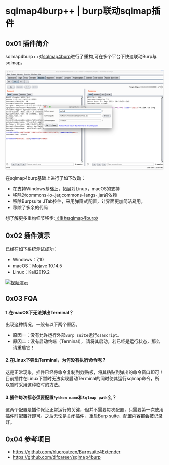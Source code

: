 # sqlmap4burp++ | burp联动sqlmap插件
## 0x01 插件简介
sqlmap4burp++对[sqlmap4burp](https://github.com/difcareer/sqlmap4burp)进行了重构,可在多个平台下快速联动Burp与sqlmap。

![插件ui](doc/sqlmap4burp++ui.png)

在sqlmap4burp基础上进行了如下改动：

* 在支持Windows基础上，拓展对Linux，macOS的支持
* 移除对commons-io-<version>.jar,commons-langs-<version>.jar的依赖
* 移除Burpsuite JTab控件，采用弹窗式配置，让界面更加简洁易用。
* 移除了多余的代码

想了解更多重构细节移步:[《重构sqlmap4burp》](http://gv7.me/articles/2019/refactoring-sqlmap4burp/)
## 0x02 插件演示
已经在如下系统测试成功：
* Windows：7,10
* macOS：Mojave 10.14.5
* Linux：Kali2019.2

[![视频演示](https://img.youtube.com/vi/1RWVkztssvw/0.jpg)](https://www.youtube.com/watch?v=1RWVkztssvw)

## 0x03 FQA
#### 1.在macOS下无法弹出Terminal？
出现这种情况，一般有以下两个原因。
* 原因一：没有允许运行外部`Burp suite`运行`osascript`。
* 原因二：没有启动终端（Terminal），请将其启动。若已经是运行状态，那么请重启它！

#### 2.在Linux下弹出Terminal，为何没有执行命令呢？
这是正常现象，插件已经将命令复制到剪贴板，将其粘贴到弹出的命令窗口即可！目前插件在Linux下暂时无法实现启动Terminal的同时使其运行sqlmap命令，所以暂时采用这种临时的方法。

#### 3.插件每次都必须要配置`Python name`和`Sqlmap path`么？
这两个配置是插件保证正常运行的关键，但并不需要每次配置，只需要第一次使用插件时配置好即可。之后无论是关闭插件，重启Burp suite，配置内容都会被记录好。
## 0x04 参考项目
* https://github.com/blueroutecn/Burpsuite4Extender
* https://github.com/difcareer/sqlmap4burp
